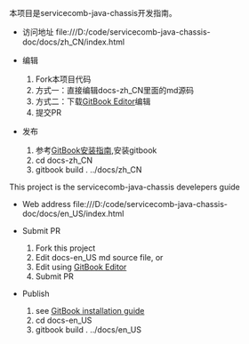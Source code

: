 本项目是servicecomb-java-chassis开发指南。

* 访问地址
  file:///D:/code/servicecomb-java-chassis-doc/docs/zh_CN/index.html

* 编辑
  1. Fork本项目代码
  2. 方式一：直接编辑docs-zh_CN里面的md源码
  3. 方式二：下载[GitBook Editor](https://legacy.gitbook.com/editor)编辑
  4. 提交PR

* 发布
  1. 参考[GitBook安装指南](https://github.com/GitbookIO/gitbook/blob/master/docs/setup.md),安装gitbook
  2. cd docs-zh_CN
  3. gitbook build . ../docs/zh_CN

This project is the servicecomb-java-chassis develepers guide

* Web address
  file:///D:/code/servicecomb-java-chassis-doc/docs/en_US/index.html

* Submit PR
  1. Fork this project
  2. Edit docs-en_US md source file, or
  3. Edit using [GitBook Editor](https://legacy.gitbook.com/editor)
  4. Submit PR

* Publish
  1. see [GitBook installation guide](https://github.com/GitbookIO/gitbook/blob/master/docs/setup.md)
  2. cd docs-en_US
  3. gitbook build . ../docs/en_US
